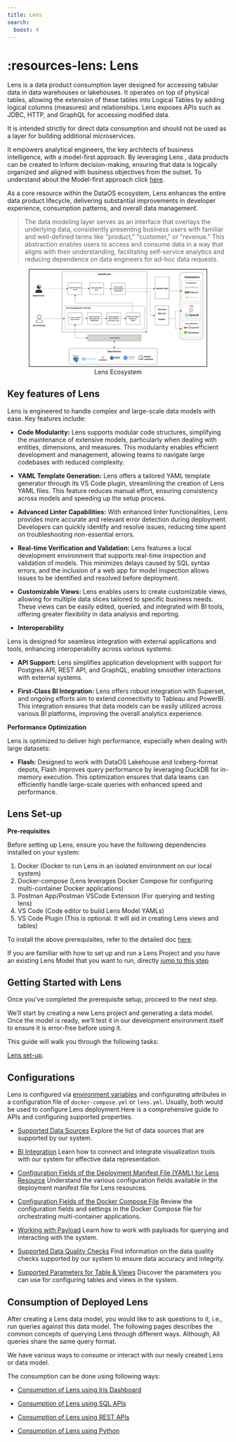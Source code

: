 ```yaml
---
title: Lens
search:
  boost: 4
---
```


# :resources-lens: Lens

Lens is a data product consumption layer designed for accessing tabular data in data warehouses or lakehouses. It operates on top of physical tables, allowing the extension of these tables into Logical Tables by adding logical columns (measures) and relationships. Lens exposes APIs such as JDBC, HTTP, and GraphQL for accessing modified data.

It is intended strictly for direct data consumption and should not be used as a layer for building additional microservices.

It  empowers analytical engineers, the key architects of business intelligence, with a model-first approach. By leveraging Lens , data products can be created to inform decision-making, ensuring that data is logically organized and aligned with business objectives from the outset. To understand about the Model-first approach click [here](/resources/lens/core_concepts/).

As a core resource within the DataOS ecosystem, Lens  enhances the entire data product lifecycle, delivering substantial improvements in developer experience, consumption patterns, and overall data management.

> The data modeling layer serves as an interface that overlays the underlying data, consistently presenting business users with familiar and well-defined terms like "product," "customer," or "revenue." This abstraction enables users to access and consume data in a way that aligns with their understanding, facilitating self-service analytics and reducing dependence on data engineers for ad-hoc data requests. 

<div style="text-align: center;">
    <img src="/resources/lens/lens_diagram.jpg" alt="Untitled(5)" style="max-width: 80%; height: auto; border: 1px solid #000;">
   <figcaption>Lens Ecosystem<figcaption>
</div>

                                                    
## Key features of Lens 

Lens  is engineered to handle complex and large-scale data models with ease. Key features include:

- **Code Modularity:** Lens supports modular code structures, simplifying the maintenance of extensive models, particularly when dealing with entities, dimensions, and measures. This modularity enables efficient development and management, allowing teams to navigate large codebases with reduced complexity.

- **YAML Template Generation:** Lens offers a tailored YAML template generator through its VS Code plugin, streamlining the creation of Lens YAML files. This feature reduces manual effort, ensuring consistency across models and speeding up the setup process.

- **Advanced Linter Capabilities:** With enhanced linter functionalities, Lens provides more accurate and relevant error detection during deployment. Developers can quickly identify and resolve issues, reducing time spent on troubleshooting non-essential errors.

- **Real-time Verification and Validation:** Lens features a local development environment that supports real-time inspection and validation of models. This minimizes delays caused by SQL syntax errors, and the inclusion of a web app for model inspection allows issues to be identified and resolved before deployment.

- **Customizable Views:** Lens enables users to create customizable views, allowing for multiple data slices tailored to specific business needs. These views can be easily edited, queried, and integrated with BI tools, offering greater flexibility in data analysis and reporting.

- **Interoperability**

Lens is designed for seamless integration with external applications and tools, enhancing interoperability across various systems:

  - **API Support:** Lens simplifies application development with support for Postgres API, REST API, and GraphQL, enabling smoother interactions with external systems.

  - **First-Class BI Integration:** Lens offers robust integration with Superset, and ongoing efforts aim to extend connectivity to Tableau and PowerBI. This integration ensures that data models can be easily utilized across various BI platforms, improving the overall analytics experience.

**Performance Optimization**

Lens is optimized to deliver high performance, especially when dealing with large datasets:

  - **Flash:** Designed to work with DataOS Lakehouse and Iceberg-format depots, Flash improves query performance by leveraging DuckDB for in-memory execution. This optimization ensures that data teams can efficiently handle large-scale queries with enhanced speed and performance.

## Lens Set-up

**Pre-requisites**

Before setting up Lens, ensure you have the following dependencies installed on your system:

1. Docker  (Docker to run Lens in an isolated environment on our local system)
2. Docker-compose  (Lens leverages Docker Compose for configuring multi-container Docker applications)
3. Postman App/Postman VSCode Extension (For querying and testing lens)
4. VS Code (Code editor to build Lens Model YAMLs)
5. VS Code Plugin (This is optional. It will aid in creating Lens views and tables)

To install the above prerequisites, refer to the detailed doc [here](/resources/lens/installing_prerequisites/).


If you are familiar with how to set up and run a Lens Project and you have an existing Lens Model that you want to run, directly [jump to this step](/resources/lens/#getting-started-with-lens)


## Getting Started with Lens

Once you've completed the prerequisite setup, proceed to the next step.

We’ll start by creating a new Lens project and generating a data model. Once the model is ready, we’ll test it in our development environment itself to ensure it is error-free before using it.

This guide will walk you through the following tasks:

[Lens set-up](/resources/lens/lens_setup/).

## Configurations

Lens is configured via [environment variables](/resources/lens/data_sources/) and configurating attributes in a configuration file of `docker-compose.yml` or `lens.yml`. Usually, both would be used to configure Lens deployment.Here is a comprehensive guide to APIs and configuring supported properties.

- [Supported Data Sources](/resources/lens/data_sources/)
    Explore the list of data sources that are supported by our system.

- [BI Integration](/resources/lens/bi_integration/)
    Learn how to connect and integrate visualization tools with our system for effective data representation.

- [Configuration Fields of the Deployment Manifest File (YAML) for Lens Resource](/resources/lens/lens_manifest_attributes/)
    Understand the various configuration fields available in the deployment manifest file for Lens resources.

- [Configuration Fields of the Docker Compose File](/resources/lens/docker_compose_manifest_attributes/)
    Review the configuration fields and settings in the Docker Compose file for orchestrating multi-container applications.

- [Working with Payload](/resources/lens/working_with_payload/)
    Learn how to work with payloads for querying and interacting with the system.

- [Supported Data Quality Checks](/resources/lens/supported_data_quality_checks/)
    Find information on the data quality checks supported by our system to ensure data accuracy and integrity.

- [Supported Parameters for Table & Views](/resources/lens/supported_parameters_for_tables_and_views/)
    Discover the parameters you can use for configuring tables and views in the system.


## Consumption of Deployed Lens

After creating a Lens data model, you would like to ask questions to it, i.e., run queries against this data model. The following pages describes the common concepts of querying Lens through different ways. Although, All queries share the same query format.

We have various ways to consume or interact with our newly created Lens or data model.

The consumption can be done using following ways:

- [Consumption of Lens using Iris Dashboard](/resources/lens/consumption_using_iris_dashboard/)

- [Consumption of Lens using SQL APIs](/resources/lens/consumption_using_sql_apis/)

- [Consumption of Lens using REST APIs](/resources/lens/consumption_using_rest_apis/)

- [Consumption of Lens using Python](/resources/lens/consumption_using_python/)








